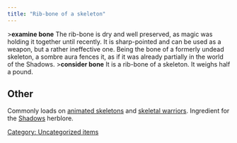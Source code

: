```yaml
---
title: "Rib-bone of a skeleton"
---
```


\>**examine bone**
The rib-bone is dry and well preserved, as magic was holding it together
until
recently. It is sharp-pointed and can be used as a weapon, but a
rather
ineffective one. Being the bone of a formerly undead skeleton, a sombre
aura
fences it, as if it was already partially in the world of the Shadows.
\>**consider bone**
It is a rib-bone of a skeleton.
It weighs half a pound.

## Other

Commonly loads on [animated skeletons](animated_skeleton "wikilink") and
[skeletal warriors](skeletal_warrior "wikilink"). Ingredient for the
[Shadows](Herblore#Shadows "wikilink") herblore.

[Category: Uncategorized
items](Category:_Uncategorized_items "wikilink")